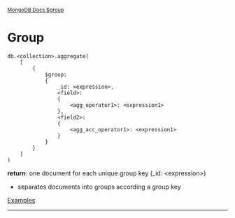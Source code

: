 <sup>[MongoDB Docs $group](https://www.mongodb.com/docs/manual/reference/operator/aggregation/group/)</sup>

# Group

```mongoDB
db.<collection>.aggregate(
    [
        {
            $group:
            {
                _id: <expression>,
                <field>:
                {
                    <agg_operator1>: <expression1>
                },
                <field2>:
                {
                    <agg_acc_operator1>: <expression1>
                }
            }
        }
    ]
)
```

**return**: one document for each unique group key (_id: \<expression>)

- separates documents into groups according a group key

[Examples](https://www.mongodb.com/docs/manual/reference/operator/aggregation/group/#example)

---
